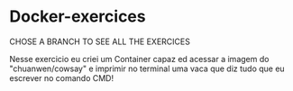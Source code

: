 # Docker-exercices
CHOSE A BRANCH TO SEE ALL THE EXERCICES

Nesse exercicio eu criei um Container capaz ed acessar a imagem do "chuanwen/cowsay" e imprimir no terminal uma vaca que diz tudo que eu escrever no comando CMD!
